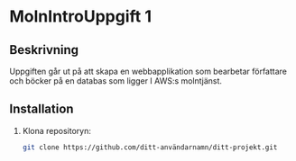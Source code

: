 # MolnIntroUppgift 1

## Beskrivning
Uppgiften går ut på att skapa en webbapplikation som bearbetar författare och böcker på en databas som ligger I AWS:s molntjänst.

## Installation
1. Klona repositoryn:
   ```bash
   git clone https://github.com/ditt-användarnamn/ditt-projekt.git